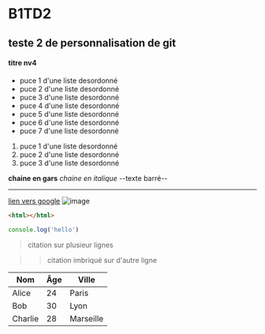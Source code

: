# B1TD2
## teste 2 de personnalisation de git 

#### titre nv4
+ puce 1 d'une liste desordonné
+ puce 2 d'une liste desordonné
+ puce 3 d'une liste desordonné
+ puce 4 d'une liste desordonné
+ puce 5 d'une liste desordonné
+ puce 6 d'une liste desordonné
+ puce 7 d'une liste desordonné

1. puce 1 d'une liste desordonné
2. puce 2 d'une liste desordonné
3. puce 3 d'une liste desordonné

**chaine en gars**
*chaine en italique* 
--texte barré--

---

[lien vers google](htpps://www.google.com)
![image](https://cdn1.epicgames.com/spt-assets/2b2299be8ae84d679d4dc57c55af1510/dead-by-daylight-1qxef.jpg)

```html
<html></html>
```

```javascript
console.log('hello')
```
>citation
>sur plusieur lignes

>> citation imbriqué
>> sur d'autre ligne 

| Nom        | Âge | Ville        |
|-------------|-----|--------------|
| Alice       | 24  | Paris        |
| Bob         | 30  | Lyon         |
| Charlie     | 28  | Marseille    |
